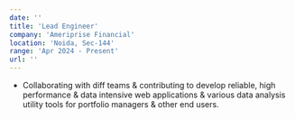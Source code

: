 ```yaml
---
date: ''
title: 'Lead Engineer'
company: 'Ameriprise Financial'
location: 'Noida, Sec-144'
range: 'Apr 2024 - Present'
url: ''
---
```


- Collaborating with diff teams & contributing to develop reliable, high performance & data intensive web applications & various data analysis utility tools for portfolio managers & other end users.
